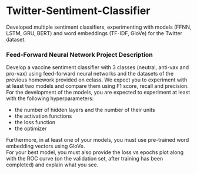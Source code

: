 # Twitter-Sentiment-Classifier
Developed multiple sentiment classifiers, experimenting with models (FFNN, LSTM, GRU, BERT) and word embeddings (TF-IDF, GloVe) for the Twitter dataset.

### Feed-Forward Neural Network Project Description

Develop a vaccine sentiment classifier with 3 classes (neutral, anti-vax and pro-vax) using
feed-forward neural networks and the datasets of the previous homework provided on eclass. We expect you to experiment with at least two models and compare them using
F1 score, recall and precision. For the development of the models, you are expected to
experiment at least with the following hyperparameters:

* the number of hidden layers and the number of their units
* the activation functions
* the loss function
* the optimizer

Furthermore, in at least one of your models, you must use pre-trained word embedding
vectors using GloVe. <br>
For your best model, you must also provide the loss vs epochs plot along with the ROC
curve (on the validation set, after training has been completed) and explain what you see.
